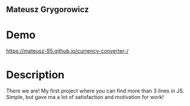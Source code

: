 ## Mateusz Grygorowicz

# Demo 

https://mateusz-95.github.io/currency-converter-/

# Description 

There we are! My first project where you can find more than 3 lines in JS. Simple, but gave ma a lot of satisfaction and motivation for work!

